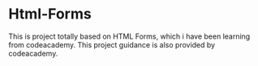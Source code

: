 # Html-Forms
This is project totally based on HTML Forms, which i have been learning from codeacademy.
This project guidance is also provided by codeacademy.
